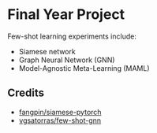 # Final Year Project
Few-shot learning experiments include:
* Siamese network
* Graph Neural Network (GNN)
* Model-Agnostic Meta-Learning (MAML)

## Credits
* [fangpin/siamese-pytorch](https://github.com/fangpin/siamese-pytorch)
* [vgsatorras/few-shot-gnn](https://github.com/vgsatorras/few-shot-gnn)

